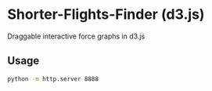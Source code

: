 # Shorter-Flights-Finder (d3.js)
Draggable interactive force graphs in d3.js

## Usage

```sh
python -m http.server 8888
```
